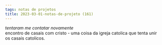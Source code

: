 ```yaml
---
tags: notas de projetos
title: 2023-03-01-notas-de-projeto (161)
---
```


*tentaram me contatar novamente*  
encontro de casais com cristo - uma coisa da igreja catolica que tenta unir os casais catolicos.

